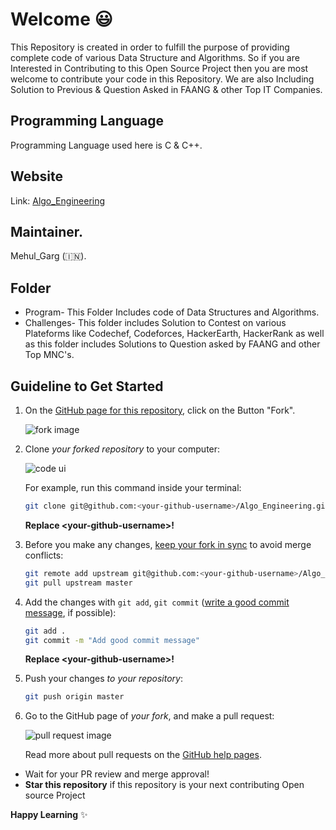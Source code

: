 # Welcome 😃

This Repository is created in order to fulfill the purpose of providing complete code of various Data Structure and Algorithms. So if you are Interested in Contributing to this Open Source Project then you are most welcome to contribute your code in this Repository.
We are also Including Solution to Previous & Question Asked in FAANG & other Top IT Companies.

## Programming Language

Programming Language used here is C & C++.

## Website

Link: [Algo_Engineering](https://mehulgarg22.github.io/Algo_Engineering/)

## Maintainer.
Mehul_Garg (🇮🇳).

## Folder
* Program- This Folder Includes code of Data Structures and Algorithms.
* Challenges- This folder includes Solution to Contest on various Plateforms like Codechef, Codeforces, HackerEarth, HackerRank as well as this folder includes Solutions to Question asked by FAANG and other Top MNC's.


## Guideline to Get Started
1. On the [GitHub page for this repository](https://github.com/zero-to-mastery/start-here-guidelines), click on the Button "Fork".

   ![fork image](https://help.github.com/assets/images/help/repository/fork_button.jpg)

2. Clone _your forked repository_ to your computer:

   ![code ui](https://docs.github.com/assets/images/help/repository/code-button.png)

    For example, run this command inside your terminal:

    ```bash
    git clone git@github.com:<your-github-username>/Algo_Engineering.git
    ```

    **Replace \<your-github-username\>!**
3. Before you make any changes, [keep your fork in sync](https://www.freecodecamp.org/news/how-to-sync-your-fork-with-the-original-git-repository/) to avoid merge conflicts:

    ```bash
    git remote add upstream git@github.com:<your-github-username>/Algo_Engineering.git
    git pull upstream master
    ```
6. Add the changes with `git add`, `git commit` ([write a good commit message](https://chris.beams.io/posts/git-commit/), if possible):

    ```bash
    git add .
    git commit -m "Add good commit message"
    ```

    **Replace \<your-github-username\>!**

7. Push your changes _to your repository_:

    ```bash
    git push origin master
    ```

8. Go to the GitHub page of _your fork_, and make a pull request:

    ![pull request image](https://help.github.com/assets/images/help/pull_requests/choose-base-and-compare-branches.png)

    Read more about pull requests on the [GitHub help pages](https://help.github.com/en/github/collaborating-with-issues-and-pull-requests/creating-a-pull-request).
    
* Wait for your PR review and merge approval!
* __Star this repository__ if this repository is your next contributing Open source Project 

__Happy Learning__ ✨
